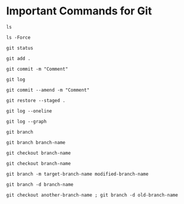 # Important Commands for Git

`ls`

`ls -Force`

`git status`

`git add .`

`git commit -m "Comment"`

`git log`

`git commit --amend -m "Comment"`

`git restore --staged .`

`git log --oneline`

`git log --graph`

`git branch`

`git branch branch-name`

`git checkout branch-name`

`git checkout branch-name`

`git branch -m target-branch-name modified-branch-name`

`git branch -d branch-name`

`git checkout another-branch-name ; git branch -d old-branch-name`